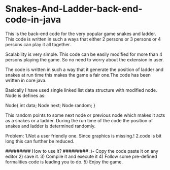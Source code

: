 # Snakes-And-Ladder-back-end-code-in-java
This is the back-end code for the very popular game snakes and ladder. This code is written in such a ways that either 2 persons or 3 persons or 4 persons can play it all together. 

Scalability is very simple. This code can be easily modified for more than 4 persons playing the game. So no need to worry about the extension in user.  

The code is written in such a way that it generate the position of ladder and snakes at run time this makes the game a fair one.The code has been written in core java.

Basically I have used single linked list data structure with  modified node.
Node is defines as:

Node{
int data;
Node next;
Node random;
}

This random points to some next node or previous node which makes it acts as a snakes or a ladder. During the run time of the code the position of snakes and ladder is determined randomly. 

Problem: 1.Not a user friendly one. Since graphics is missing.!
         2.code is bit long this can further be reduced.


######### How to use it?   #########
:)- Copy the code paste it on any editor 
2) save it.
3) Compile it and execute it
4) Follow some pre-defined formalities code is leading you to do.
5) Enjoy the game.
